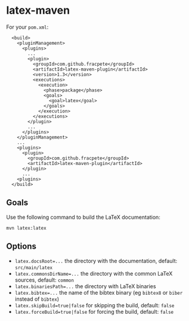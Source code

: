 latex-maven
===========

For your `pom.xml`:

```
  <build>
    <pluginManagement>
      <plugins>
        ...
        <plugin>
          <groupId>com.github.fracpete</groupId>
          <artifactId>latex-maven-plugin</artifactId>
          <version>1.3</version>
          <executions>
            <execution>
              <phase>package</phase>
              <goals>
                <goal>latex</goal>
              </goals>
            </execution>
          </executions>
        </plugin>
        ...
      </plugins>
    </pluginManagement>
    ...
    <plugins>
      <plugin>
        <groupId>com.github.fracpete</groupId>
        <artifactId>latex-maven-plugin</artifactId>
      </plugin>
      ...
    <plugins>
  </build>
```

Goals
-----

Use the following command to build the LaTeX documentation:
```
mvn latex:latex
```

Options
-------

* `latex.docsRoot=...` the directory with the documentation, default: `src/main/latex`
* `latex.commonsDirName=...` the directory with the common LaTeX sources, default: `common`
* `latex.binariesPath=...` the directory with LaTeX binaries
* `latex.bibtex=...` the name of the bibtex binary (eg `bibtex8` or `biber` instead of `bibtex`)
* `latex.skipBuild=true|false` for skipping the build, default: `false`
* `latex.forceBuild=true|false` for forcing the build, default: `false`

